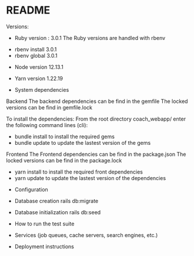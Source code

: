 # README

Versions:
* Ruby version : 3.0.1
The Ruby versions are handled with rbenv
- rbenv install 3.0.1
- rbenv global 3.0.1

* Node version 12.13.1
* Yarn version 1.22.19

* System dependencies

Backend
The backend dependencies can be find in the gemfile
The locked versions can be find in gemfile.lock

To install the dependencies:
From the root directory coach_webapp/ enter the following command lines (cli):
- bundle install to install the required gems
- bundle update to update the lastest version of the gems

Frontend
The Frontend dependencies can be find in the package.json
The locked versions can be find in the package.lock
- yarn install to install the required front dependencies
- yarn update to update the lastest version of the dependencies

* Configuration

* Database creation
rails db:migrate

* Database initialization
rails db:seed

* How to run the test suite

* Services (job queues, cache servers, search engines, etc.)

* Deployment instructions
